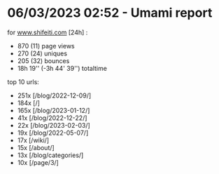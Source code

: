 # 06/03/2023 02:52 - Umami report
for www.shifeiti.com [24h] :

 - 870 (11) page views
 - 270 (24) uniques
 - 205 (32) bounces
 - 18h 19'' (-3h 44' 39'') totaltime


top 10 urls:
 - 251x [/blog/2022-12-09/]
 - 184x [/]
 - 165x [/blog/2023-01-12/]
 - 41x [/blog/2022-12-22/]
 - 22x [/blog/2023-02-03/]
 - 19x [/blog/2022-05-07/]
 - 17x [/wiki/]
 - 15x [/about/]
 - 13x [/blog/categories/]
 - 10x [/page/3/]


